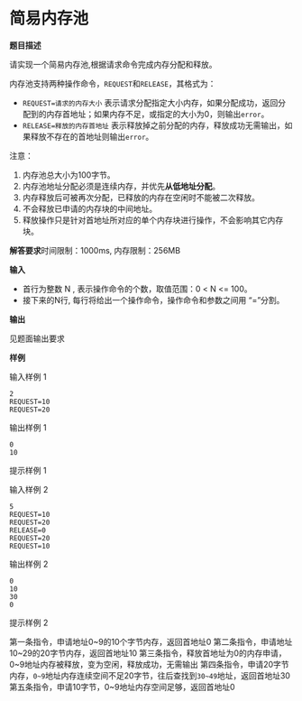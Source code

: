 # 简易内存池

**题目描述**

请实现一个简易内存池,根据请求命令完成内存分配和释放。

内存池支持两种操作命令，`REQUEST`和`RELEASE`，其格式为：

-   `REQUEST=请求的内存大小` 表示请求分配指定大小内存，如果分配成功，返回分配到的内存首地址；如果内存不足，或指定的大小为0，则输出`error`。
-   `RELEASE=释放的内存首地址` 表示释放掉之前分配的内存，释放成功无需输出，如果释放不存在的首地址则输出`error`。

注意：

1.  内存池总大小为100字节。
2.  内存池地址分配必须是连续内存，并优先**从低地址分配**。
3.  内存释放后可被再次分配，已释放的内存在空闲时不能被二次释放。
4.  不会释放已申请的内存块的中间地址。
5.  释放操作只是针对首地址所对应的单个内存块进行操作，不会影响其它内存块。

**解答要求**时间限制：1000ms, 内存限制：256MB

**输入**

-   首行为整数 N , 表示操作命令的个数，取值范围：0 < N <= 100。
-   接下来的N行, 每行将给出一个操作命令，操作命令和参数之间用 “=”分割。

**输出**

见题面输出要求

**样例**

输入样例 1

```
2
REQUEST=10
REQUEST=20
```

输出样例 1

```
0
10
```

提示样例 1

输入样例 2

```
5
REQUEST=10
REQUEST=20
RELEASE=0
REQUEST=20
REQUEST=10
```

输出样例 2

```
0
10
30
0
```

提示样例 2

第一条指令，申请地址0~9的10个字节内存，返回首地址0
第二条指令，申请地址10~29的20字节内存，返回首地址10
第三条指令，释放首地址为0的内存申请，0~9地址内存被释放，变为空闲，释放成功，无需输出
第四条指令，申请20字节内存，`0~9`地址内存连续空间不足20字节，往后查找到`30~49`地址，返回首地址30
第五条指令，申请10字节，0~9地址内存空间足够，返回首地址0